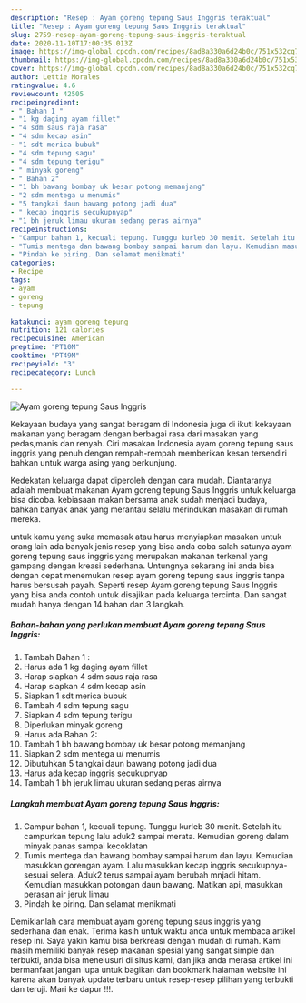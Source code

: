 ```yaml
---
description: "Resep : Ayam goreng tepung Saus Inggris teraktual"
title: "Resep : Ayam goreng tepung Saus Inggris teraktual"
slug: 2759-resep-ayam-goreng-tepung-saus-inggris-teraktual
date: 2020-11-10T17:00:35.013Z
image: https://img-global.cpcdn.com/recipes/8ad8a330a6d24b0c/751x532cq70/ayam-goreng-tepung-saus-inggris-foto-resep-utama.jpg
thumbnail: https://img-global.cpcdn.com/recipes/8ad8a330a6d24b0c/751x532cq70/ayam-goreng-tepung-saus-inggris-foto-resep-utama.jpg
cover: https://img-global.cpcdn.com/recipes/8ad8a330a6d24b0c/751x532cq70/ayam-goreng-tepung-saus-inggris-foto-resep-utama.jpg
author: Lettie Morales
ratingvalue: 4.6
reviewcount: 42505
recipeingredient:
- " Bahan 1 "
- "1 kg daging ayam fillet"
- "4 sdm saus raja rasa"
- "4 sdm kecap asin"
- "1 sdt merica bubuk"
- "4 sdm tepung sagu"
- "4 sdm tepung terigu"
- " minyak goreng"
- " Bahan 2"
- "1 bh bawang bombay uk besar potong memanjang"
- "2 sdm mentega u menumis"
- "5 tangkai daun bawang potong jadi dua"
- " kecap inggris secukupnyap"
- "1 bh jeruk limau ukuran sedang peras airnya"
recipeinstructions:
- "Campur bahan 1, kecuali tepung. Tunggu kurleb 30 menit. Setelah itu campurkan tepung lalu aduk2 sampai merata. Kemudian goreng dalam minyak panas sampai kecoklatan"
- "Tumis mentega dan bawang bombay sampai harum dan layu. Kemudian masukkan gorengan ayam. Lalu masukkan kecap inggris secukupnya-sesuai selera. Aduk2 terus sampai ayam berubah mnjadi hitam. Kemudian masukkan potongan daun bawang. Matikan api, masukkan perasan air jeruk limau"
- "Pindah ke piring. Dan selamat menikmati"
categories:
- Recipe
tags:
- ayam
- goreng
- tepung

katakunci: ayam goreng tepung 
nutrition: 121 calories
recipecuisine: American
preptime: "PT10M"
cooktime: "PT49M"
recipeyield: "3"
recipecategory: Lunch

---
```



![Ayam goreng tepung Saus Inggris](https://img-global.cpcdn.com/recipes/8ad8a330a6d24b0c/751x532cq70/ayam-goreng-tepung-saus-inggris-foto-resep-utama.jpg)

Kekayaan budaya yang sangat beragam di Indonesia juga di ikuti kekayaan makanan yang beragam dengan berbagai rasa dari masakan yang pedas,manis dan renyah. Ciri masakan Indonesia ayam goreng tepung saus inggris yang penuh dengan rempah-rempah memberikan kesan tersendiri bahkan untuk warga asing yang berkunjung.


Kedekatan keluarga dapat diperoleh dengan cara mudah. Diantaranya adalah membuat makanan Ayam goreng tepung Saus Inggris untuk keluarga bisa dicoba. kebiasaan makan bersama anak sudah menjadi budaya, bahkan banyak anak yang merantau selalu merindukan masakan di rumah mereka.



untuk kamu yang suka memasak atau harus menyiapkan masakan untuk orang lain ada banyak jenis resep yang bisa anda coba salah satunya ayam goreng tepung saus inggris yang merupakan makanan terkenal yang gampang dengan kreasi sederhana. Untungnya sekarang ini anda bisa dengan cepat menemukan resep ayam goreng tepung saus inggris tanpa harus bersusah payah.
Seperti resep Ayam goreng tepung Saus Inggris yang bisa anda contoh untuk disajikan pada keluarga tercinta. Dan sangat mudah hanya dengan 14 bahan dan 3 langkah.


<!--inarticleads1-->

##### Bahan-bahan yang perlukan membuat Ayam goreng tepung Saus Inggris:

1. Tambah  Bahan 1 :
1. Harus ada 1 kg daging ayam fillet
1. Harap siapkan 4 sdm saus raja rasa
1. Harap siapkan 4 sdm kecap asin
1. Siapkan 1 sdt merica bubuk
1. Tambah 4 sdm tepung sagu
1. Siapkan 4 sdm tepung terigu
1. Diperlukan  minyak goreng
1. Harus ada  Bahan 2:
1. Tambah 1 bh bawang bombay uk besar potong memanjang
1. Siapkan 2 sdm mentega u/ menumis
1. Dibutuhkan 5 tangkai daun bawang potong jadi dua
1. Harus ada  kecap inggris secukupnyap
1. Tambah 1 bh jeruk limau ukuran sedang peras airnya




<!--inarticleads2-->

##### Langkah membuat  Ayam goreng tepung Saus Inggris:

1. Campur bahan 1, kecuali tepung. Tunggu kurleb 30 menit. Setelah itu campurkan tepung lalu aduk2 sampai merata. Kemudian goreng dalam minyak panas sampai kecoklatan
1. Tumis mentega dan bawang bombay sampai harum dan layu. Kemudian masukkan gorengan ayam. Lalu masukkan kecap inggris secukupnya-sesuai selera. Aduk2 terus sampai ayam berubah mnjadi hitam. Kemudian masukkan potongan daun bawang. Matikan api, masukkan perasan air jeruk limau
1. Pindah ke piring. Dan selamat menikmati




Demikianlah cara membuat ayam goreng tepung saus inggris yang sederhana dan enak. Terima kasih untuk waktu anda untuk membaca artikel resep ini. Saya yakin kamu bisa berkreasi dengan mudah di rumah. Kami masih memiliki banyak resep makanan spesial yang sangat simple dan terbukti, anda bisa menelusuri di situs kami, dan jika anda merasa artikel ini bermanfaat jangan lupa untuk bagikan dan bookmark halaman website ini karena akan banyak update terbaru untuk resep-resep pilihan yang terbukti dan teruji. Mari ke dapur !!!. 
